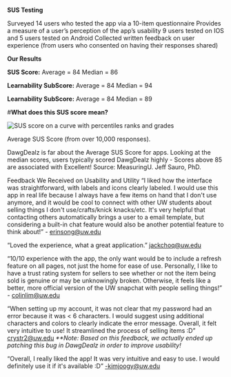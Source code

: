 **SUS Testing**

Surveyed 14 users who tested the app via a 10-item questionnaire 
Provides a measure of a user’s perception of the app’s usability 
9 users tested on IOS and 5 users tested on Android
Collected written feedback on user experience (from users who consented on having their responses shared)

**Our Results**

**SUS Score:**
Average = 84
Median = 86

**Learnability SubScore:**
Average = 84
Median = 94

**Learnability SubScore:**
Average = 84
Median = 89

#**What does this SUS score mean?**

![SUS score on a curve with percentiles ranks and grades](https://measuringu.com/wp-content/uploads/2018/09/SUS-score-on-a-curve-with-percentiles-ranks-and-grades.jpg)

Average SUS Score (from over 10,000 responses). 

DawgDealz is far about the Average SUS Score for apps.
Looking at the median scores, users typically scored DawgDealz highly - Scores above 85 are associated with Excellent!
Source: MeasuringU. Jeff Sauro, PhD.

Feedback We Received on Usability and Utility
“I liked how the interface was straightforward, with labels and icons clearly labeled. I would use this app in real life because I always have a few items on hand that I don't use anymore, and it would be cool to connect with other UW students about selling things I don't use/crafts/knick knacks/etc. It's very helpful that contacting others automatically brings a user to a email template, but considering a built-in chat feature would also be another potential feature to think about!” - erinsong@uw.edu

“Loved the experience, what a great application.” jackchoq@uw.edu 

“10/10 experience with the app, the only want would be to include a refresh feature on all pages, not just the home for ease of use. Personally, I like to have a trust rating system for sellers to see whether or not the item being sold is genuine or may be unknowingly broken. Otherwise, it feels like a better, more official version of the UW snapchat with people selling things!” - colinlim@uw.edu

“When setting up my account, it was not clear that my password had an error because it was < 6 characters. I would suggest using additional characters and colors to clearly indicate the error message. Overall, it felt very intuitive to use! It streamlined the process of selling items :D” crystr2@uw.edu _**Note: Based on this feedback, we actually ended up patching this bug in DawgDealz in order to improve usability!_

“Overall, I really liked the app! It was very intuitive and easy to use. I would definitely use it if it's available :D” -kimjoogy@uw.edu 

